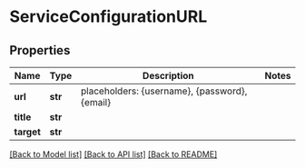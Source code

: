 # ServiceConfigurationURL


## Properties
Name | Type | Description | Notes
------------ | ------------- | ------------- | -------------
**url** | **str** | placeholders: {username}, {password}, {email} | 
**title** | **str** |  | 
**target** | **str** |  | 

[[Back to Model list]](../README.md#documentation-for-models) [[Back to API list]](../README.md#documentation-for-api-endpoints) [[Back to README]](../README.md)


